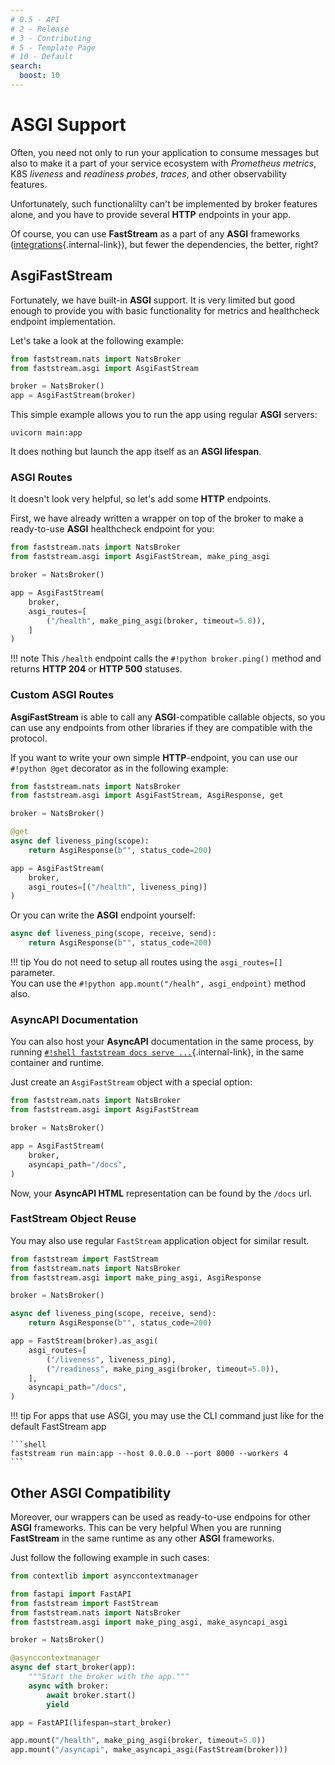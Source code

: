 ```yaml
---
# 0.5 - API
# 2 - Release
# 3 - Contributing
# 5 - Template Page
# 10 - Default
search:
  boost: 10
---
```


# ASGI Support

Often, you need not only to run your application to consume messages but also to make it a part of your service ecosystem with *Prometheus metrics*, K8S *liveness* and *readiness probes*, *traces*, and other observability features.

Unfortunately, such functionalilty can't be implemented by broker features alone, and you have to provide several **HTTP** endpoints in your app.

Of course, you can use **FastStream** as a part of any **ASGI** frameworks ([integrations](./integrations/frameworks/index.md){.internal-link}), but fewer the dependencies, the better, right?

## AsgiFastStream

Fortunately, we have built-in **ASGI** support. It is very limited but good enough to provide you with basic functionality for metrics and healthcheck endpoint implementation.

Let's take a look at the following example:

```python linenums="1" hl_lines="2 5" title="main.py"
from faststream.nats import NatsBroker
from faststream.asgi import AsgiFastStream

broker = NatsBroker()
app = AsgiFastStream(broker)
```

This simple example allows you to run the app using regular **ASGI** servers:

```shell
uvicorn main:app
```

It does nothing but launch the app itself as an **ASGI lifespan**.

### ASGI Routes

It doesn't look very helpful, so let's add some **HTTP** endpoints.

First, we have already written a wrapper on top of the broker to make a ready-to-use **ASGI** healthcheck endpoint for you:

```python linenums="1" hl_lines="2 9"
from faststream.nats import NatsBroker
from faststream.asgi import AsgiFastStream, make_ping_asgi

broker = NatsBroker()

app = AsgiFastStream(
    broker,
    asgi_routes=[
        ("/health", make_ping_asgi(broker, timeout=5.0)),
    ]
)
```

!!! note
    This `/health` endpoint calls the `#!python broker.ping()` method and returns **HTTP 204** or **HTTP 500** statuses.

### Custom ASGI Routes

**AsgiFastStream** is able to call any **ASGI**-compatible callable objects, so you can use any endpoints from other libraries if they are compatible with the protocol.

If you want to write your own simple **HTTP**-endpoint, you can use our `#!python @get` decorator as in the following example:

```python linenums="1" hl_lines="2 6-8 12"
from faststream.nats import NatsBroker
from faststream.asgi import AsgiFastStream, AsgiResponse, get

broker = NatsBroker()

@get
async def liveness_ping(scope):
    return AsgiResponse(b"", status_code=200)

app = AsgiFastStream(
    broker,
    asgi_routes=[("/health", liveness_ping)]
)
```

Or you can write the **ASGI** endpoint yourself:

```python
async def liveness_ping(scope, receive, send):
    return AsgiResponse(b"", status_code=200)
```

!!! tip
    You do not need to setup all routes using the `asgi_routes=[]` parameter.<br/>
    You can use the `#!python app.mount("/healh", asgi_endpoint)` method also.

### AsyncAPI Documentation

You can also host your **AsyncAPI** documentation in the same process, by running [`#!shell faststream docs serve ...`](./asyncapi/hosting.md){.internal-link}, in the same container and runtime.

Just create an `AsgiFastStream` object with a special option:

```python linenums="1" hl_lines="8"
from faststream.nats import NatsBroker
from faststream.asgi import AsgiFastStream

broker = NatsBroker()

app = AsgiFastStream(
    broker,
    asyncapi_path="/docs",
)
```

Now, your **AsyncAPI HTML** representation can be found by the `/docs` url.

### FastStream Object Reuse

You may also use regular `FastStream` application object for similar result.

```python linenums="1" hl_lines="2 10"
from faststream import FastStream
from faststream.nats import NatsBroker
from faststream.asgi import make_ping_asgi, AsgiResponse

broker = NatsBroker()

async def liveness_ping(scope, receive, send):
    return AsgiResponse(b"", status_code=200)

app = FastStream(broker).as_asgi(
    asgi_routes=[
        ("/liveness", liveness_ping),
        ("/readiness", make_ping_asgi(broker, timeout=5.0)),
    ],
    asyncapi_path="/docs",
)
```

!!! tip
    For apps that use ASGI, you may use the CLI command just like for the default FastStream app

    ```shell
    faststream run main:app --host 0.0.0.0 --port 8000 --workers 4
    ```

## Other ASGI Compatibility

Moreover, our wrappers can be used as ready-to-use endpoins for other **ASGI** frameworks. This can be very helpful When you are running **FastStream** in the same runtime as any other **ASGI** frameworks.

Just follow the following example in such cases:

```python linenums="1" hl_lines="6 19-20"
from contextlib import asynccontextmanager

from fastapi import FastAPI
from faststream import FastStream
from faststream.nats import NatsBroker
from faststream.asgi import make_ping_asgi, make_asyncapi_asgi

broker = NatsBroker()

@asynccontextmanager
async def start_broker(app):
    """Start the broker with the app."""
    async with broker:
        await broker.start()
        yield

app = FastAPI(lifespan=start_broker)

app.mount("/health", make_ping_asgi(broker, timeout=5.0))
app.mount("/asyncapi", make_asyncapi_asgi(FastStream(broker)))
```
